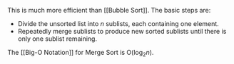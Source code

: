 This is much more efficient than [[Bubble Sort]]. The basic steps are:
- Divide the unsorted list into $n$ sublists, each containing one element.
- Repeatedly merge sublists to produce new sorted sublists until there is only one sublist remaining.

The [[Big-O Notation]] for Merge Sort is O($\log_{2} n$).